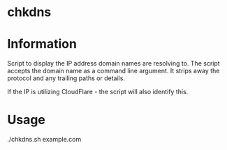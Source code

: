 # chkdns

# Information #

Script to display the IP address domain names are resolving to. The script accepts the domain name as a command line argument. It strips away the protocol and any trailing paths or details.

If the IP is utilizing CloudFlare - the script will also identify this.

# Usage #

./chkdns.sh example.com
